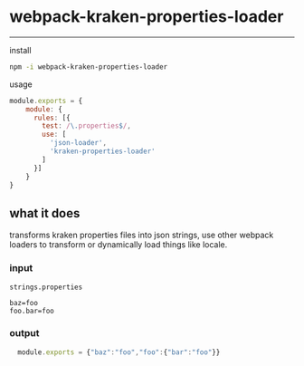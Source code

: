 # webpack-kraken-properties-loader
--------------------------

install

```bash
npm -i webpack-kraken-properties-loader
```

usage

```javascript
module.exports = {
    module: {
      rules: [{
        test: /\.properties$/,
        use: [
          'json-loader',
          'kraken-properties-loader'
        ]
      }]
    }
}

```

## what it does

transforms kraken properties files into json strings, use other webpack loaders to transform or dynamically load things like locale.

### input

`strings.properties`

```
baz=foo
foo.bar=foo
```

### output

```javascript
  module.exports = {"baz":"foo","foo":{"bar":"foo"}}
```